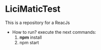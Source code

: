 # LiciMaticTest
This is a repository for a ReacJs 
- How to run? execute the next commands:
  1. __npm__ install
  2. npm start